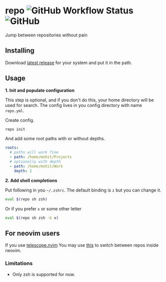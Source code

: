 # repo <img alt="GitHub Workflow Status" src="https://img.shields.io/github/workflow/status/mohitsinghs/repo/release?style=flat-square" /> <img alt="GitHub" src="https://img.shields.io/github/license/mohitsinghs/repo?style=flat-square" />

Jump between repositories without pain

## Installing

Download [latest release](https://github.com/mohitsinghs/repo/releases/latest) for your system and put it in the path.

## Usage

**1. Init and populate configuration**

This step is optional, and if you don't do this, your home directory will be used for search.
The config lives in you config directory with name `repo.yml`.

Create config.

```sh
repo init
```

And add some root paths with or without depths.

```yaml
roots:
  # paths will work fine
  - path: /home/mohit/Projects
  # optionally with depth
  - path: /home/mohit/Work
    depth: 2
```

**2. Add shell completions**

Put following in you `~/.zshrc`. The default binding is `z` but you can change it.

```bash
eval $(repo sh zsh)
```

Or if you prefer `x` or some other letter

```bash
eval $(repo sh zsh -b x)
```

## For neovim users

If you use [telescope.nvim](https://github.com/nvim-telescope/telescope.nvim) You may use [this](https://github.com/mohitsinghs/dotfiles/blob/master/nvim/lua/repo.lua) to switch between repos inside neovim.

### Limitations

- Only zsh is supported for now.
